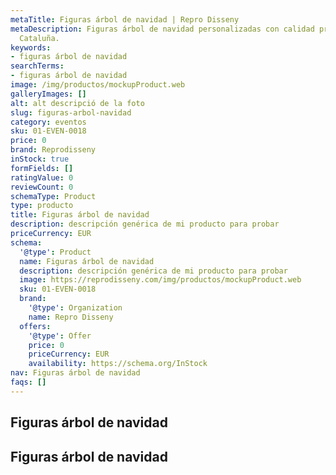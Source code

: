```yaml
---
metaTitle: Figuras árbol de navidad | Repro Disseny
metaDescription: Figuras árbol de navidad personalizadas con calidad profesional en
  Cataluña.
keywords:
- figuras árbol de navidad
searchTerms:
- figuras árbol de navidad
image: /img/productos/mockupProduct.web
galleryImages: []
alt: alt descripció de la foto
slug: figuras-arbol-navidad
category: eventos
sku: 01-EVEN-0018
price: 0
brand: Reprodisseny
inStock: true
formFields: []
ratingValue: 0
reviewCount: 0
schemaType: Product
type: producto
title: Figuras árbol de navidad
description: descripción genérica de mi producto para probar
priceCurrency: EUR
schema:
  '@type': Product
  name: Figuras árbol de navidad
  description: descripción genérica de mi producto para probar
  image: https://reprodisseny.com/img/productos/mockupProduct.web
  sku: 01-EVEN-0018
  brand:
    '@type': Organization
    name: Repro Disseny
  offers:
    '@type': Offer
    price: 0
    priceCurrency: EUR
    availability: https://schema.org/InStock
nav: Figuras árbol de navidad
faqs: []
---
```


## Figuras árbol de navidad

## Figuras árbol de navidad
